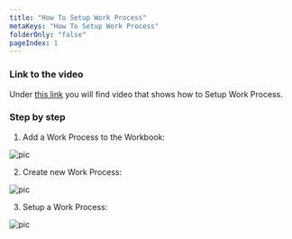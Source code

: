 ```yaml
---
title: "How To Setup Work Process"
metaKeys: "How To Setup Work Process"
folderOnly: "false"
pageIndex: 1
---
```




### Link to the video

Under [this link](https://profitbasedocs.blob.core.windows.net/videos/Work%20Process%20-%20Basics.mp4) you will find video that shows how to Setup Work Process.
<br/>


### Step by step


1.  Add a Work Process to the Workbook:

![pic](https://profitbasedocs.blob.core.windows.net/images/HTwpS%20(1).png)

2. Create new Work Process:

![pic](https://profitbasedocs.blob.core.windows.net/images/HTwpS%20(2).png)

3. Setup a Work Process:

![pic](https://profitbasedocs.blob.core.windows.net/images/HTwpS%20(3).png)
